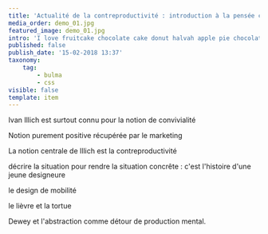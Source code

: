 ```yaml
---
title: 'Actualité de la contreproductivité : introduction à la pensée critique de Ivan Illich'
media_order: demo_01.jpg
featured_image: demo_01.jpg
intro: 'I love fruitcake chocolate cake donut halvah apple pie chocolate cake. Dessert cotton candy gummies candy carrot cake liquorice macaroon. Jelly dessert apple pie cotton candy brownie carrot cake. I love cotton candy tootsie roll croissant cake topping pastry.'
published: false
publish_date: '15-02-2018 13:37'
taxonomy:
    tag:
        - bulma
        - css
visible: false
template: item
---
```


Ivan Illich est surtout connu pour la notion de convivialité

Notion purement positive récupérée par le marketing


La notion centrale de Illich est la contreproductivité

décrire la situation pour rendre la situation concrête :  c'est l'histoire d'une jeune designeure

le design de mobilité

le lièvre et la tortue

Dewey et l'abstraction comme détour de production mental.